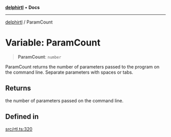 [**delphirtl**](../README.md) • **Docs**

***

[delphirtl](../globals.md) / ParamCount

# Variable: ParamCount

> **ParamCount**: `number`

ParamCount returns the number of parameters passed to the program on the command line. Separate parameters with spaces or tabs.

## Returns

the number of parameters passed on the command line.

## Defined in

[src/rtl.ts:320](https://github.com/chuacw/delphirtl/blob/fec3f5d663dd7c36654525a8693564dece7e3b0d/src/rtl.ts#L320)
